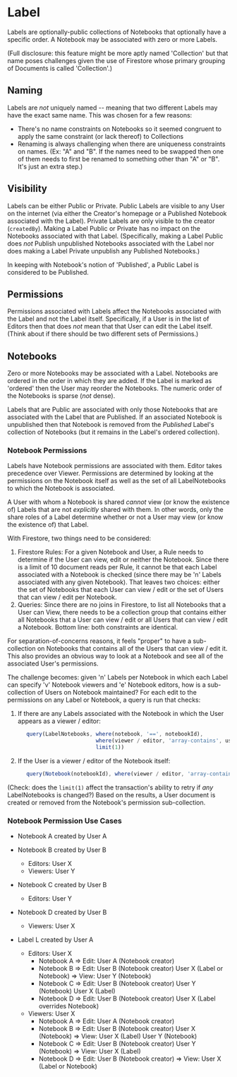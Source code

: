 # Label

Labels are optionally-public collections of Notebooks that optionally have a specific order. A Notebook may be associated with zero or more Labels.

(Full disclosure: this feature might be more aptly named 'Collection' but that name poses challenges given the use of Firestore whose primary grouping of Documents is called 'Collection'.)

## Naming

Labels are *not* uniquely named -- meaning that two different Labels may have the exact same name. This was chosen for a few reasons:
* There's no name constraints on Notebooks so it seemed congruent to apply the same constraint (or lack thereof) to Collections
* Renaming is always challenging when there are uniqueness constraints on names. (Ex: "A" and "B". If the names need to be swapped then one of them needs to first be renamed to something other than "A" or "B". It's just an extra step.)

## Visibility

Labels can be either Public or Private. Public Labels are visible to any User on the internet (via either the Creator's homepage or a Published Notebook associated with the Label). Private Labels are only visible to the creator (`createdBy`). Making a Label Public or Private has no impact on the Notebooks associated with that Label. (Specifically, making a Label Public does *not* Publish unpublished Notebooks associated with the Label nor does making a Label Private unpublish any Published Notebooks.)

In keeping with Notebook's notion of 'Published', a Public Label is considered to be Published.

## Permissions

Permissions associated with Labels affect the Notebooks associated with the Label and not the Label itself. Specifically, if a User is in the list of Editors then that does *not* mean that that User can edit the Label itself. (Think about if there should be two different sets of Permissions.)

## Notebooks

Zero or more Notebooks may be associated with a Label. Notebooks are ordered in the order in which they are added. If the Label is marked as 'ordered' then the User may reorder the Notebooks. The numeric order of the Notebooks is sparse (*not* dense).

Labels that are Public are associated with only those Notebooks that are associated with the Label that are Published. If an associated Notebook is unpublished then that Notebook is removed from the _Published_ Label's collection of Notebooks (but it remains in the Label's ordered collection).

### Notebook Permissions

Labels have Notebook permissions are associated with them. Editor takes precedence over Viewer. Permissions are determined by looking at the permissions on the Notebook itself as well as the set of all LabelNotebooks to which the Notebook is associated.

A User with whom a Notebook is shared *cannot* view (or know the existence of) Labels that are not *explicitly* shared with them. In other words, only the share roles of a Label determine whether or not a User may view (or know the existence of) that Label.

With Firestore, two things need to be considered:
1. Firestore Rules: For a given Notebook and User, a Rule needs to determine if the User can view, edit or neither the Notebook. Since there is a limit of 10 document reads per Rule, it cannot be that each Label associated with a Notebook is checked (since there may be 'n' Labels associated with any given Notebook). That leaves two choices: either the set of Notebooks that each User can view / edit or the set of Users that can view / edit per Notebook.
2. Queries: Since there are no joins in Firestore, to list all Notebooks that a User can View, there needs to be a collection group that contains either all Notebooks that a User can view / edit or all Users that can view / edit a Notebook.
Bottom line: both constraints are identical.

For separation-of-concerns reasons, it feels "proper" to have a sub-collection on Notebooks that contains all of the Users that can view / edit it. This also provides an obvious way to look at a Notebook and see all of the associated User's permissions.

The challenge becomes: given 'n' Labels per Notebook in which each Label can specify 'v' Notebook viewers and 'e' Notebook editors, how is a sub-collection of Users on Notebook maintained? For each edit to the permissions on any Label or Notebook, a query is run that checks:
1. If there are any Labels associated with the Notebook in which the User appears as a viewer / editor:
```TypeScript
      query(LabelNotebooks, where(notebook, '==', notebookId),
                            where(viewer / editor, 'array-contains', userId),
                            limit(1))
```
2. If the User is a viewer / editor of the Notebook itself:
```TypeScript
      query(Notebook(notebookId), where(viewer / editor, 'array-contains', userId))
```
(Check: does the `limit(1)` affect the transaction's ability to retry if *any* LabelNotebooks is changed?)
Based on the results, a User document is created or removed from the Notebook's permission sub-collection.


### Notebook Permission Use Cases

* Notebook A created by User A
* Notebook B created by User B
  - Editors: User X
  - Viewers: User Y
* Notebook C created by User B
  - Editors: User Y
* Notebook D created by User B
  - Viewers: User X

* Label L created by User A
  + Editors: User X
    - Notebook A
      => Edit: User A (Notebook creator)
    - Notebook B
      => Edit: User B (Notebook creator)
               User X (Label or Notebook)
      => View: User Y (Notebook)
    - Notebook C
      => Edit: User B (Notebook creator)
               User Y (Notebook)
               User X (Label)
    - Notebook D
      => Edit: User B (Notebook creator)
               User X (Label overrides Notebook)
  + Viewers: User X
    - Notebook A
      => Edit: User A (Notebook creator)
    - Notebook B
      => Edit: User B (Notebook creator)
               User X (Notebook)
      => View: User X (Label)
               User Y (Notebook)
    - Notebook C
      => Edit: User B (Notebook creator)
               User Y (Notebook)
      => View: User X (Label)
    - Notebook D
      => Edit: User B (Notebook creator)
      => View: User X (Label or Notebook)

